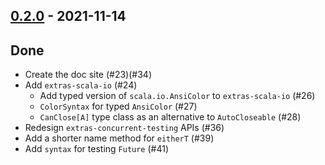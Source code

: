 ## [0.2.0](https://github.com/kevin-lee/extras/issues?utf8=%E2%9C%93&q=is%3Aissue+is%3Aclosed+-label%3Ainvalid+milestone%3Amilestone2) - 2021-11-14

## Done
* Create the doc site (#23)(#34)
* Add `extras-scala-io` (#24)
  * Add typed version of `scala.io.AnsiColor` to `extras-scala-io` (#26)
  * `ColorSyntax` for typed `AnsiColor` (#27)
  * `CanClose[A]` type class as an alternative to `AutoCloseable` (#28)
* Redesign `extras-concurrent-testing` APIs (#36)
* Add a shorter name method for `eitherT` (#39)
* Add `syntax` for testing `Future` (#41)

